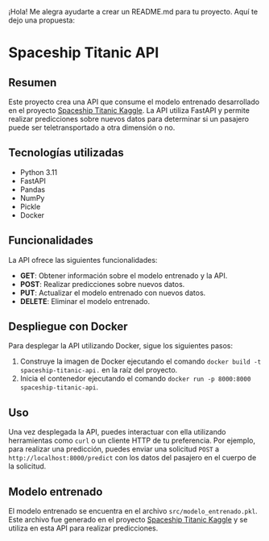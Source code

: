 ¡Hola! Me alegra ayudarte a crear un README.md para tu proyecto. Aquí te dejo una propuesta:

**Spaceship Titanic API**
==========================

**Resumen**
-----------

Este proyecto crea una API que consume el modelo entrenado desarrollado en el proyecto [Spaceship Titanic Kaggle](https://github.com/walterrivarola/SpaceshipTitanicKaggle). La API utiliza FastAPI y permite realizar predicciones sobre nuevos datos para determinar si un pasajero puede ser teletransportado a otra dimensión o no.

**Tecnologías utilizadas**
-------------------------

* Python 3.11
* FastAPI
* Pandas
* NumPy
* Pickle
* Docker

**Funcionalidades**
-------------------

La API ofrece las siguientes funcionalidades:

* **GET**: Obtener información sobre el modelo entrenado y la API.
* **POST**: Realizar predicciones sobre nuevos datos.
* **PUT**: Actualizar el modelo entrenado con nuevos datos.
* **DELETE**: Eliminar el modelo entrenado.

**Despliegue con Docker**
-------------------------

Para desplegar la API utilizando Docker, sigue los siguientes pasos:

1. Construye la imagen de Docker ejecutando el comando `docker build -t spaceship-titanic-api.` en la raíz del proyecto.
2. Inicia el contenedor ejecutando el comando `docker run -p 8000:8000 spaceship-titanic-api`.

**Uso**
-----

Una vez desplegada la API, puedes interactuar con ella utilizando herramientas como `curl` o un cliente HTTP de tu preferencia. Por ejemplo, para realizar una predicción, puedes enviar una solicitud `POST` a `http://localhost:8000/predict` con los datos del pasajero en el cuerpo de la solicitud.

**Modelo entrenado**
-------------------

El modelo entrenado se encuentra en el archivo `src/modelo_entrenado.pkl`. Este archivo fue generado en el proyecto [Spaceship Titanic Kaggle](https://github.com/walterrivarola/SpaceshipTitanicKaggle) y se utiliza en esta API para realizar predicciones.
